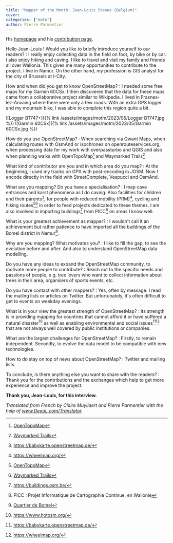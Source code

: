 ```yaml
---
title: "Mapper of the Month: Jean-Louis Stanus (Belgium)"
cover:
categories: ["motm"]
author: Pierre Parmentier
---
```


His [homepage](https://www.openstreetmap.org/user/Jean-Louis%20Stanus) and his [contribution page](https://hdyc.neis-one.org/?Jean-Louis%20Stanus).

Hello Jean-Louis ! Would you like to briefly introduce yourself to our readers?
: I really enjoy collecting data in the field on foot, by bike or by car. I also enjoy hiking and caving. I like to travel and visit my family and friends all over Wallonia. This gives me many opportunities to contribute to the project. I live in Namur. On the other hand, my profession is GIS analyst for the city of Brussels at I-City.

How and when did you get to know OpenStreetMap?
: I needed some free maps for my Garmin 60CSx. I then discovered that the data for these maps came from a collaborative project similar to Wikipedia. I lived in Frasnes-lez-Anvaing where there were only a few roads. With an extra GPS logger and my mountain bike, I was able to complete this region quite a bit.

![Logger BT747+]({% link /assets/images/motm/2023/05/Logger BT747.jpg %})
![Garmin 60CSx]({% link /assets/images/motm/2023/05/Garmin 60CSx.jpg %})

How do you use OpenStreetMap?
: When searching via Qwant Maps, when calculating routes with OsmAnd or isochrones on openrouteservices.org, when processing data for my work with overpassturbo and QGIS and also when planning walks with OpenTopoMap[^1] and Waymarked Trails[^2]

What kind of contributor are you and in which area do you map?
: At the beginning, I used my tracks on GPX with post-encoding in JOSM. Now I encode directly in the field with StreetComplete, Vespucci and OsmAnd.

What are you mapping? Do you have a specialisation?
: I map cave entrances and karst phenomena as I do caving. Also facilities for children and their parents[^3], for people with reduced mobility (PRM)[^4], cycling and hiking routes[^1][^2] in order to feed projects dedicated to these themes. I am also involved in importing buildings[^5] from PICC[^6] on areas I know well.

What is your greatest achievement as mapper?
: I wouldn't call it an achievement but rather patience to have imported all the buildings of the Bomel district in Namur[^7].

Why are you mapping? What motivates you?
: I like to fill the gap, to see the evolution before and after. And also to understand OpenStreetMap data modelling.

Do you have any ideas to expand the OpenStreetMap community, to motivate more people to contribute?
: Reach out to the specific needs and passions of people, e.g. tree lovers who want to collect information about trees in their area, organisers of sports events, etc.

Do you have contact with other mappers?
: Yes, often by message. I read the mailing lists or articles on Twitter. But unfortunately, it's often difficult to get to events on weekday evenings.

What is in your view the greatest strength of OpenStreetMap?
: Its strength is in providing mapping for countries that cannot afford it or have suffered a natural disaster[^8] as well as enabling environmental and social issues[^3][^4] that are not always well covered by public institutions or companies.

What are the largest challenges for OpenStreetMap?
: Firstly, to remain independent. Secondly, to evolve the data model to be compatible with new technologies.

How to do stay on top of news about OpenStreetMap?
: Twitter and mailing lists.

To conclude, is there anything else you want to share with the readers?
: Thank you for the contributions and the exchanges which help to get more experience and improve the project.

**Thank you, Jean-Louis, for this interview.**

*Translated from French by Claire Muyllaert and Pierre Parmentier with the help of www.DeepL.com/Translator.*

[^1]: [OpenTopoMap](https://opentopomap.org)
[^2]: [Waymarked Trails](https://waymarkedtrails.org/)
[^3]: <https://babykarte.openstreetmap.de/>
[^4]: <https://wheelmap.org/>
[^5]: <https://buildings.osm.be/>
[^6]: PICC : Projet Informatique de Cartographie Continue, en Wallonie
[^7]: [Quartier de Bomel](https://www.openstreetmap.org/#map=17/50.47237/4.86082)
[^8]: <https://www.hotosm.org/>
